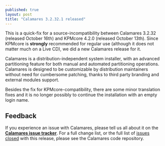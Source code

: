 ```yaml
---
published: true
layout: post
title: "Calamares 3.2.32.1 released"
---
```


This is a quick-fix for a source-incompatibility between
Calamares 3.2.32 (released October 16th) and KPMcore 4.2.0
(released October 13th). Since KPMcore is **strongly** recommended
for regular use (although it does not matter much on a Live CD),
we did a new Calamares release for it.

Calamares is a distribution-independent system installer, with an advanced
partitioning feature for both manual and automated partitioning operations.
Calamares is designed to be customizable by distribution maintainers without
need for cumbersome patching, thanks to third party branding and external
modules support.

<!--more-->

Besides the fix for KPMcore-compatibility, there are some minor translation
fixes and it is no longer possibly to continue the installation with
an empty login name.

## Feedback ##

If you experience an issue with Calamares, please tell us all about it
on the [**Calamares issue tracker**][1]. For a full change list, or
the full list of [issues closed][2] with this release, please see the
Calamares code repository.

[1]: https://github.com/calamares/calamares/issues
[2]: https://github.com/calamares/calamares/issues?q=milestone%3Av3.2.32
